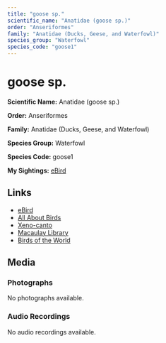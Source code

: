 ```yaml
---
title: "goose sp."
scientific_name: "Anatidae (goose sp.)"
order: "Anseriformes"
family: "Anatidae (Ducks, Geese, and Waterfowl)"
species_group: "Waterfowl"
species_code: "goose1"
---
```


# goose sp.

**Scientific Name:** Anatidae (goose sp.)

**Order:** Anseriformes

**Family:** Anatidae (Ducks, Geese, and Waterfowl)

**Species Group:** Waterfowl

**Species Code:** goose1

**My Sightings:** [eBird](https://ebird.org/lifelist?r=world&time=life&spp=goose1)

## Links
* [eBird](https://ebird.org/species/goose1) 
* [All About Birds](https://www.allaboutbirds.org/guide/goose1) 
* [Xeno-canto](https://www.xeno-canto.org/species/anatidae-(goose-sp.)) 
* [Macaulay Library](https://search.macaulaylibrary.org/catalog?taxonCode=goose1&sort=rating_rank_desc)
* [Birds of the World](https://birdsoftheworld.org/bow/species/goose1)

## Media
### Photographs
No photographs available.

### Audio Recordings
No audio recordings available.
